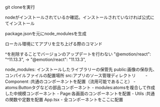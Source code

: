 <!-- git clone https://github.com/MatsumotoTakumi05/ShishaBar-KK.git -->
git cloneを実行

<!-- node --version -->
  nodeがインストールされているか確認。インストールされていなければ公式にてインストール

<!-- cd frontend -->

<!-- npm ci -->
package.jsonを元にnode_modulesを生成

<!-- npm start -->
ローカル環境にてアプリを立ち上げる際のコマンド


<!-- package.json -->
^を削除することでバージョンのアップデートを行わない
"@emotion/react": "^11.13.3", -> "@emotion/react": "11.13.3",

<!-- ディレクトリ構造について -->
node_modules: インストールしたライブラリーの保管先
public:画像の保存先、コンパイルファイルの配置場所
src:アプリのソース管理ディレクトリ
　　- Component :共通のコンポーネントを配置（流用可能であること）
      - atoms:Buttonタグなどの部品コンポーネント
      - modules:atomsを複合して作成した中規模コンポーネント 
    - Page:各画面のコンポーネントを配置
    - Utils :共通の関数や定数を配置
App.tsx - 全コンポーネントをここに配置
